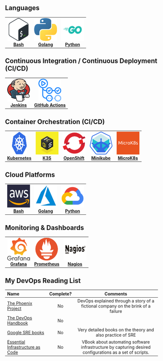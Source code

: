 ## Languages
<center>
  <table>
    <tr>
      <td align="center"><a href="resources/tools/bash.md"><img src="images/bash.png" width="75px;" height="75px;" alt="Bash"/><br /><b>Bash</b></a></td>
      <td align="center"><a href="resources/tools/golang.md"><img src="images/python.png" width="75px;" height="75px;" alt="Golang"/><br /><b>Golang</b></a></td>
      <td align="center"><a href="resources/tools/python.md"><img src="images/go.png" width="75px;" height="75px;" alt="Python"/><br /><b>Python</b></a></td>
    </tr>
  </table>
</center>

##  Continuous Integration / Continuous Deployment (CI/CD)
<center>
  <table>
    <tr>
      <td align="center"><a href="resources/tools/jenkins.md"><img src="images/jenkins.png" width="75px;" height="75px;" alt="Jenkins"/><br /><b>Jenkins</b></a></td>
      <td align="center"><a href="resources/tools/githubactions.md"><img src="images/actions.png" width="75px;" height="75px;" alt="GitHub Actions"/><br /><b>GitHub Actions</b></a></td>
    </tr>
  </table>
</center>

##  Container Orchestration (CI/CD)
<center>
  <table>
    <tr>
      <td align="center"><a href="resources/kubernetes.md"><img src="images/kubernetes.png" width="50px;" height="75px;" alt="Kubernetes"/><br /><b>Kubernetes</b></a>
      <td align="center"><a href="resources/k3s.md"><img src="images/k3s.png" width="75px;" height="75px;" alt="K3S"/><br /><b>K3S</b></a>
      <td align="center"><a href="resources/openshift.md"><img src="images/openshift.png" width="75px;" height="75px;" alt="OpenShift"/><br /><b>OpenShift</b></a></td>
      <td align="center"><a href="resources/minikube.md"><img src="images/minikube.png" width="75px;" height="75px;" alt="Minikube"/><br /><b>Minikube</b></a></td>
      <td align="center"><a href="resources/microk8s.md"><img src="images/micro.png" width="75px;" height="75px;" alt="MicroK8s"/><br /><b>MicroK8s</b></a></td>
    </tr>
  </table>
</center>

## Cloud Platforms
<center>
  <table>
    <tr>
      <td align="center"><a href="resources/tools/aws.md"><img src="images/aws.png" width="75px;" height="75px;" alt="AWS"/><br /><b>Bash</b></a></td>
      <td align="center"><a href="resources/tools/azure.md"><img src="images/azure.png" width="75px;" height="75px;" alt="Azure"/><br /><b>Golang</b></a></td>
      <td align="center"><a href="resources/tools/gcp.md"><img src="images/gcp.png" width="75px;" height="75px;" alt="GCP"/><br /><b>Python</b></a></td>
    </tr>
  </table>
</center>

## Monitoring & Dashboards
<center>
  <table>
    <tr>
      <td align="center"><a href="resources/tools/grafana.md"><img src="images/grafana.png" width="75px;" height="75px;" alt="Grafana"/><br /><b>Grafana</b></a></td>
      <td align="center"><a href="resources/tools/prometheus.md"><img src="images/prometheus.png" width="75px;" height="75px;" alt="Prometheus"/><br /><b>Prometheus</b></a></td>
      <td align="center"><a href="resources/tools/nagios.md"><img src="images/nagios.png" width="75px;" height="75px;" alt="Nagios"/><br /><b>Nagios</b></a></td>
    </tr>
  </table>
</center>

## My DevOps Reading List
Name | Complete? | Comments
:------|:------:|:------:
[The Phoenix Project](https://www.amazon.com/Phoenix-Project-DevOps-Helping-Business/dp/1942788290) | No | DevOps explained through a story of a fictional company on the brink of a failure
[The DevOps Handbook](https://www.amazon.com/dp/1942788002) | No |
[Google SRE books](https://landing.google.com/sre/books) | No | Very detailed books on the theory and also practice of SRE
[Essential Infrastructure as Code](https://www.manning.com/books/essential-infrastructure-as-code) | No | VBook about automating software infrastructure by capturing desired configurations as a set of scripts.

